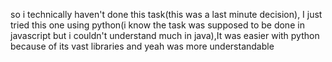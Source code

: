 so i technically haven't done this task(this was a last minute decision), I just tried this one using python(i know the task was supposed to be done in javascript but i couldn't understand much in java),It was easier with python because of its vast libraries and yeah was more understandable
